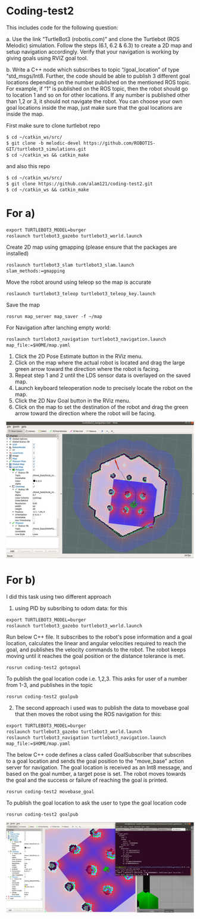 # Coding-test2

This includes code for the following question:

a. Use the link “TurtleBot3 (robotis.com)” and clone the Turtlebot (ROS Melodic) simulation.
Follow the steps (6.1, 6.2 & 6.3) to create a 2D map and setup navigation accordingly. Verify that
your navigation is working by giving goals using RVIZ goal tool.

b. Write a C++ node which subscribes to topic “/goal_location” of type “std_msgs/Int8. Further, the
code should be able to publish 3 different goal locations depending on the number published on
the mentioned ROS topic. For example, if “1” is published on the ROS topic, then the robot should
go to location 1 and so on for other locations. If any number is published other than 1,2 or 3, it
should not navigate the robot. You can choose your own goal locations inside the map, just make
sure that the goal locations are inside the map.

First make sure to clone turtlebot repo

```
$ cd ~/catkin_ws/src/
$ git clone -b melodic-devel https://github.com/ROBOTIS-GIT/turtlebot3_simulations.git
$ cd ~/catkin_ws && catkin_make
```
and also this repo

```
$ cd ~/catkin_ws/src/
$ git clone https://github.com/alam121/coding-test2.git
$ cd ~/catkin_ws && catkin_make
```

# For a)
```
export TURTLEBOT3_MODEL=burger
roslaunch turtlebot3_gazebo turtlebot3_world.launch
```

Create 2D map using gmapping (please ensure that the packages are installed)
```
roslaunch turtlebot3_slam turtlebot3_slam.launch slam_methods:=gmapping
```
Move the robot around using teleop so the map is accurate
```
roslaunch turtlebot3_teleop turtlebot3_teleop_key.launch
```

Save the map 

```
rosrun map_server map_saver -f ~/map
```

For Navigation after lanching empty world:
```
roslaunch turtlebot3_navigation turtlebot3_navigation.launch map_file:=$HOME/map.yaml
```

1. Click the 2D Pose Estimate button in the RViz menu.
2. Click on the map where the actual robot is located and drag the large green arrow toward the direction where the robot is facing.
3. Repeat step 1 and 2 until the LDS sensor data is overlayed on the saved map.
4. Launch keyboard teleoperation node to precisely locate the robot on the map.
5. Click the 2D Nav Goal button in the RViz menu.
6. Click on the map to set the destination of the robot and drag the green arrow toward the direction where the robot will be facing.

![alt text](https://github.com/alam121/coding-test2/blob/main/q2_5.JPG)

# For b)

I did this task using two different approach

1) using PID by subsribing to odom data: 
for this

```
export TURTLEBOT3_MODEL=burger
roslaunch turtlebot3_gazebo turtlebot3_world.launch
```

Run below C++ file. It subscribes to the robot's pose information and a goal location, calculates the linear and angular velocities required to reach the goal, and publishes the velocity commands to the robot. The robot keeps moving until it reaches the goal position or the distance tolerance is met.
```
rosrun coding-test2 gotogoal
```
To publish the goal location code i.e. 1,2,3. This asks for user of a number from 1-3, and publishes in the topic

```
rosrun coding-test2 goalpub
```

2) The second approach i used was to publish the data to movebase goal that then moves the robot using the ROS navigation
for this:

```
export TURTLEBOT3_MODEL=burger
roslaunch turtlebot3_gazebo turtlebot3_world.launch
roslaunch turtlebot3_navigation turtlebot3_navigation.launch map_file:=$HOME/map.yaml
```

The below C++ code defines a class called GoalSubscriber that subscribes to a goal location and sends the goal position to the "move_base" action server for navigation. The goal location is received as an Int8 message, and based on the goal number, a target pose is set. The robot moves towards the goal and the success or failure of reaching the goal is printed.

```
rosrun coding-test2 movebase_goal

```
To publish the goal location to ask the user to type the goal location code
```
rosrun coding-test2 goalpub
```

![alt text](https://github.com/alam121/coding-test2/blob/main/q2_6.JPG)


